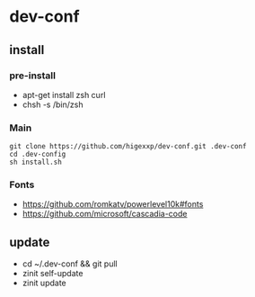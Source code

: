 # dev-conf

## install

### pre-install

* apt-get install zsh curl
* chsh -s /bin/zsh

### Main

```
git clone https://github.com/higexxp/dev-conf.git .dev-conf
cd .dev-config
sh install.sh
```
### Fonts

* https://github.com/romkatv/powerlevel10k#fonts
* https://github.com/microsoft/cascadia-code

## update

* cd ~/.dev-conf && git pull
* zinit self-update
* zinit update